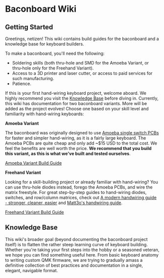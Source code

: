 # Baconboard Wiki

## Getting Started
Greetings, netizen! This wiki contains build guides for the baconboard and a knowledge base for keyboard builders.

To make a baconboard, you'll need the following:
- Soldering skills (both thru-hole and SMD for the Amoeba Variant, or thru-hole only for the Freehand Variant).
- Access to a 3D printer and laser cutter, or access to paid services for such manufacturing.
- Patience.

If this is your first hand-wiring keyboard project, welcome aboard. We highly recommend you visit the [Knowledge Base](#knowledge-base) before diving in. Currently, this wiki has documentation for two baconboard variants. More will be added as the project evolves! Choose one based on your skill level and familiarity with hand-wiring keyboards:

**Amoeba Variant**

The baconboard was originally designed to use [Amoeba single switch PCBs](https://keeb.io/products/amoeba-single-switch-pcbs) for faster and simpler hand-wiring, as it is a fairly large keyboard. The Amoeba PCBs are quite cheap and only add ~$15 USD to the total cost. We feel the benefits are well worth the price. **We recommend that you build this variant, as this is what we've built and tested ourselves**.

[Amoeba Variant Build Guide](/Amoeba-Variant-Guide.md)

**Freehand Variant**

Looking for a skill-building project or already familiar with hand-wiring? You can use thru-hole diodes instead, forego the Amoeba PCBs, and wire the matrix freestyle. For great step-by-step guides to hand-wiring diodes, switches, and row/column matrices, check out [A modern handwiring guide - stronger, cleaner, easier](https://geekhack.org/index.php?PHPSESSID=9qcrtivurrt8cjpjd3u7i5iqaole6kmo&topic=87689.msg2364043#msg2364043) and [Matt3o's handwiring guide](https://matt3o.com/hand-wiring-a-custom-keyboard/).

[Freehand Variant Build Guide](/Freehand-Variant-Guide.md)

## Knowledge Base
This wiki's broader goal (beyond documenting the baconboard project itself) is to flatten the rather steep learning curve of keyboard building. Whether you're taking your first steps into the hobby or a seasoned veteran, we hope you can find something useful here. From basic keyboard anatomy to writing custom QMK firmware, we are trying to gradually amass a definitive collection of best practices and documentation in a single, elegant, navigable format.